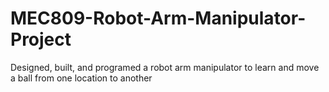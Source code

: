 # MEC809-Robot-Arm-Manipulator-Project
Designed, built, and programed a robot arm manipulator to learn and move a ball from one location to another
